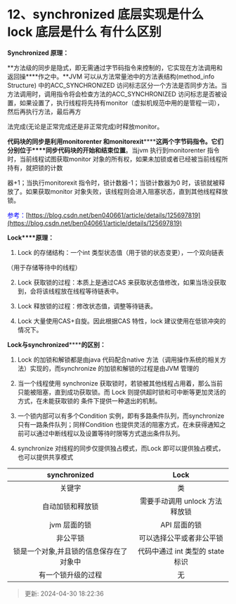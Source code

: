 # 12、synchronized 底层实现是什么 lock 底层是什么 有什么区别

**Synchronized 原理：**

**方法级的同步是隐式，即无需通过字节码指令来控制的，它实现在方法调用和返回操****作之中。**JVM 可以从方法常量池中的方法表结构(method_info Structure) 中的ACC_SYNCHRONIZED 访问标志区分一个方法是否同步方法。当方法调用时，调用指令将会检查方法的ACC_SYNCHRONIZED 访问标志是否被设置，如果设置了，执行线程将先持有monitor（虚拟机规范中用的是管程一词），然后再执行方法，最后再方

法完成(无论是正常完成还是非正常完成)时释放monitor。

**代码块的同步是利用****monitorenter**** ****和****monitorexit********这两个字节码指令。它们分别位于****同步代码块的开始和结束位置**。当jvm 执行到monitorenter 指令时，当前线程试图获取monitor 对象的所有权，如果未加锁或者已经被当前线程所持有，就把锁的计数

器+1；当执行monitorexit 指令时，锁计数器-1；当锁计数器为0 时，该锁就被释放了。如果获取monitor 对象失败，该线程则会进入阻塞状态，直到其他线程释放锁。

<font style="color:rgb(0,0,255);">参考：</font>[https://blog.csdn.net/ben040661/article/details/125697819](https://blog.csdn.net/ben040661/article/details/125697819)

**Lock****原理：**

1. Lock 的存储结构：一个int 类型状态值（用于锁的状态变更），一个双向链表

（用于存储等待中的线程）

2. Lock 获取锁的过程：本质上是通过CAS 来获取状态值修改，如果当场没获取到，会将该线程放在线程等待链表中。

3. Lock 释放锁的过程：修改状态值，调整等待链表。

4. Lock 大量使用CAS+自旋。因此根据CAS 特性，lock 建议使用在低锁冲突的情况下。

**Lock****与****synchronized********的区别：**

1. Lock 的加锁和解锁都是由java 代码配合native 方法（调用操作系统的相关方法）实现的，而synchronize 的加锁和解锁的过程是由JVM 管理的

2. 当一个线程使用 synchronize 获取锁时，若锁被其他线程占用着，那么当前只能被阻塞，直到成功获取锁。而 Lock 则提供超时锁和可中断等更加灵活的方式，在未能获取锁的 条件下提供一种退出的机制。

3. 一个锁内部可以有多个Condition 实例，即有多路条件队列，而synchronize 只有一路条件队列；同样Condition 也提供灵活的阻塞方式，在未获得通知之前可以通过中断线程以及设置等待时限等方式退出条件队列。

4. synchronize 对线程的同步仅提供独占模式，而Lock 即可以提供独占模式，也可以提供共享模式

| synchronized | Lock |
| :---: | :---: |
| 关键字 | 类 |
| 自动加锁和释放锁 | 需要手动调用 unlock 方法释放锁 |
| jvm 层面的锁 | API 层面的锁 |
| 非公平锁 | 可以选择公平或者非公平锁 |
| 锁是一个对象,并且锁的信息保存在了对象中 | 代码中通过 int 类型的 state 标识 |
| 有一个锁升级的过程 | 无 |

> 更新: 2024-04-30 18:22:36  
